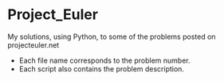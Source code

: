 # Project_Euler
My solutions, using Python, to some of the problems posted on projecteuler.net
- Each file name corresponds to the problem number.
- Each script also contains the problem description. 
